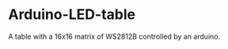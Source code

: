 Arduino-LED-table
=================

A table with a 16x16 matrix of WS2812B controlled by an arduino.
